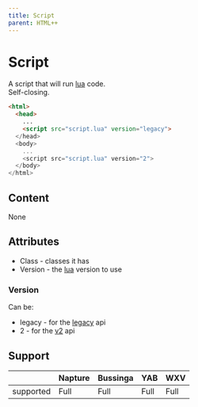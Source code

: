```yaml
---
title: Script
parent: HTML++
---
```

# Script
A script that will run [lua](../lua/index.md) code.\
Self-closing.

```html
<html>
  <head>
    ...
    <script src="script.lua" version="legacy">
  </head>
  <body>
    ...
    <script src="script.lua" version="2">
  </body>
</html>
```

## Content
None

## Attributes
- Class - classes it has
- Version - the [lua](../lua/index.md) version to use

### Version
Can be:
- legacy - for the [legacy](../lua/legacy/index.md) api
- 2 - for the [v2](../lua/v2/index.md) api

## Support

|           | Napture | Bussinga | YAB  | WXV  |
| --------- | ------- | -------- | ---- | ---- |
| supported | Full    | Full     | Full | Full |
